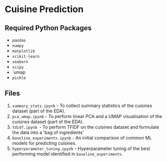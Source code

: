# Cuisine Prediction

## Required Python Packages
- `pandas`
- `numpy`
- `matplotlib`
- `scikit-learn`
- `seaborn` 
- `scipy`
- `umap
- `pickle`

## Files
1. `summary_stats.ipynb` - To collect summary statistics of the cuisines dataset (part of the EDA).
2. `pca_umap.ipynb` - To perform linear PCA and a UMAP visualisation of the cuisines dataset (part of the EDA).
3. `tdidf.ipynb `- To perform TFIDF on the cuisines dataset and formulate the data into a 'bag of ingredients'
4. `baseline_experiments.ipynb` - An initial comparison of common ML models for predicting cuisines.
5. `hyperparameter_tuning.ipynb` - Hyperparameter tuning of the best performing model identified in `baseline_experiments`.
